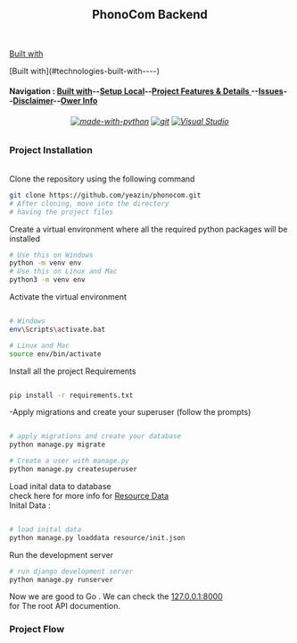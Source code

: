 <h2 align="center"> PhonoCom Backend </h2><br>
<p align="center">

[Built with](#-project-installation-)

</p>
[Built with](#technologies-built-with----)


#### Navigation : [Built with](#technologies-built-with----)--[Setup Local](#how-to-setup-in-windowsmaclinux)--[Project Features & Details ](#project-details--features-with-images)--[Issues](#issues--questions)--[Disclaimer](#disclaimer)--[Ower Info ](#repository-owner-info) 


<h6 align="Center">

[![made-with-python](https://img.shields.io/badge/Made%20with-Python-1f425f.svg)](https://www.python.org/)
 [![git](https://badgen.net/badge/icon/git?icon=git&label)](https://git-scm.com) [![Visual Studio](https://badgen.net/badge/icon/visualstudio?icon=visualstudio&label)](https://visualstudio.microsoft.com) 

</h6>

 <h3> Project Installation </h3>
 <br>
Clone the repository using the following command

```bash
git clone https://github.com/yeazin/phonocom.git
# After cloning, move into the directory 
# having the project files 
```
Create a virtual environment where all the required python packages will be installed

```bash
# Use this on Windows
python -m venv env
# Use this on Linux and Mac
python3 -m venv env
```
Activate the virtual environment

```bash

# Windows
env\Scripts\activate.bat

# Linux and Mac
source env/bin/activate

```
Install all the project Requirements

```bash

pip install -r requirements.txt

```
-Apply migrations and create your superuser (follow the prompts)

```bash

# apply migrations and create your database
python manage.py migrate

# Create a user with manage.py
python manage.py createsuperuser

```
Load inital data to database <br>
check here for more info for [Resource Data](https://github.com/yeazin/phonocom/tree/main/resource#-resource-data-) <br>
Inital Data : 
```bash

# load inital data
python manage.py loaddata resource/init.json

```

Run the development server

```bash
# run django development server
python manage.py runserver

```
Now we are good to Go . We can check the [127.0.0.1:8000](127.0.0.1:8000) <br> for The root API documention.

<h3>Project Flow</h3>